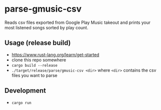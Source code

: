 # parse-gmusic-csv

Reads csv files exported from Google Play Music takeout and prints your most
listened songs sorted by play count.

## Usage (release build)

- https://www.rust-lang.org/learn/get-started
- clone this repo somewhere
- `cargo build --release`
- `./target/release/parse/gmusic-csv <dir>` where `<dir>` contains the csv
  files you want to parse

## Development

- `cargo run`
